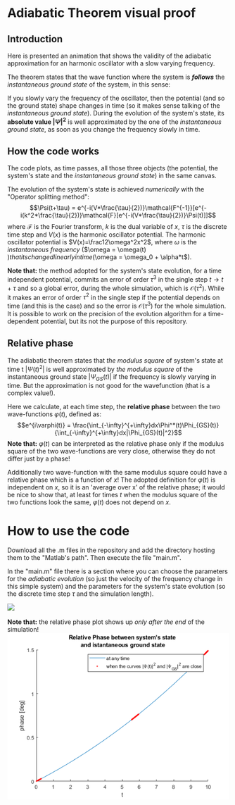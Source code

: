 # Adiabatic Theorem visual proof
## Introduction
Here is presented an animation that shows the validity of the adiabatic approximation for an harmonic oscillator with a slow varying frequency.

The theorem states that the wave function where the system is _**follows**_ the _instantaneous ground state_ of the system, in this sense:

If you slowly vary the frequency of the oscillator, then the potential (and so the ground state) shape changes in time (so it makes sense talking of the _instantaneous ground state_). During the evolution of the system's state, its **absolute value $|\Psi|^2$** is well approximated by the one of the _instantaneous ground state_, as soon as you change the frequency slowly in time.
## How the code works
The code plots, as time passes, all those three objects (the potential, the system's state and the  _instantaneous ground state_) in the same canvas.

The evolution of the system's state is achieved _numerically_ with the "Operator splitting method":
$$\Psi(t+\tau) = e^{-i(V*\frac{\tau}{2})}\mathcal{F^{-1}}[e^{-i(k^2*\frac{\tau}{2})}\mathcal{F}[e^{-i(V*\frac{\tau}{2})}\Psi(t)]]$$
where $\mathcal{F}$ is the Fourier transform, $k$ is the dual variable of $x$, $\tau$ is the discrete time step and $V(x)$ is the harmonic oscillator potential.
The harmonic oscillator potential is $V(x)=\frac12\omega^2x^2$, where $\omega$ is the _instantaneous frequency_ ($\omega = \omega(t) $) that its changed linearly in time($\omega = \omega_0 + \alpha*t$).

**Note that:** the method adopted for the system's state evolution, for a time independent potential, commits an error of order $\tau^3$ in the single step $t\rightarrow t+\tau$ and so a global error, during the whole simulation, which is $\mathcal{O}(\tau^2)$. While it makes an error of order $\tau^2$ in the single step if the potential depends on time (and this is the case) and so the error is $\mathcal{O}(\tau^3)$ for the whole simulation.
It is possible to work on the precision of the evolution algorithm for a time-dependent potential, but its not the purpose of this repository.

## Relative phase
The adiabatic theorem states that _the modulus square_ of system's state at time t $|\Psi(t)^2|$ is well approximated by _the modulus square_ of the instantaneous ground state $|\Psi_{GS}(t)|$ if the frequency is slowly varying in time. But the approximation is not good for the wavefunction (that is a complex value!).

Here we calculate, at each time step, the **relative phase** between the two wave-functions $\varphi(t)$, defined as:
$$e^{i\varphi(t)} = \frac{\int_{-\infty}^{+\infty}dx\Phi^*(t)\Phi_{GS}(t)}{\int_{-\infty}^{+\infty}dx|\Phi_{GS}(t)|^2}$$
**Note that:** $\varphi(t)$ can be interpreted as the relative phase only if the modulus square of the two wave-functions are very close, otherwise they do not differ just by a phase!

Additionally two wave-function with the same modulus square could have a relative phase which is a function of $x$!
The adopted definition for $\varphi(t)$ is independent on $x$, so it is an 'average over x' of the relative phase; it would be nice to show that, at least for times $t$ when the modulus square of the two functions look the same, $\varphi(t)$ does not depend on $x$.

# How to use the code
Download all the .m files in the repository and add the directory hosting them to the "Matlab's path". Then execute the file "main.m".

In the "main.m" file there is a section where you can choose the parameters for the _adiabatic evolution_ (so just the velocity of the frequency change in this simple system) and the parameters for the system's state evolution (so the discrete time step $\tau$ and the simulation length).


![](https://github.com/suanno/adiabatic_theorem/blob/main/adiabatic_abs_harm.gif)

**Note that:** the relative phase plot shows up _only after the end_ of the simulation!
![](https://github.com/suanno/adiabatic_theorem/blob/main/relative_phase.png)
